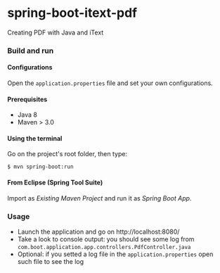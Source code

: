 # spring-boot-itext-pdf
Creating PDF with Java and iText

### Build and run

#### Configurations

Open the `application.properties` file and set your own configurations.

#### Prerequisites

- Java 8
- Maven > 3.0

#### Using the terminal

Go on the project's root folder, then type:

    $ mvn spring-boot:run

#### From Eclipse (Spring Tool Suite)

Import as *Existing Maven Project* and run it as *Spring Boot App*.

### Usage

- Launch the application and go on http://localhost:8080/
- Take a look to console output: you should see some log from 
  `com.boot.application.app.controllers.PdfController.java`
- Optional: if you setted a log file in the `application.properties` open such file to see the log


